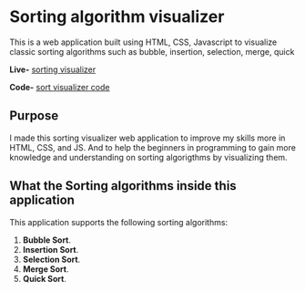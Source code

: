 # Sorting algorithm visualizer

This is a web application built using HTML, CSS, Javascript to visualize classic sorting algorithms such as bubble, insertion, selection, merge, quick 

**Live-** [sorting visualizer](https://mayankssingh7.github.io/Sorting_Visualizer_Algo/) 

**Code-** [sort visualizer code](https://github.com/mayankssingh7)

## Purpose

I made this sorting visualizer web application to improve my skills more in
HTML, CSS, and JS. And to help the beginners in programming to gain more knowledge and understanding on sorting algorigthms by visualizing them.

## What the Sorting algorithms inside this application

This application supports the following sorting algorithms:

1. **Bubble Sort**.
2. **Insertion Sort**.
3. **Selection Sort**.
4. **Merge Sort**.
5. **Quick Sort**.
